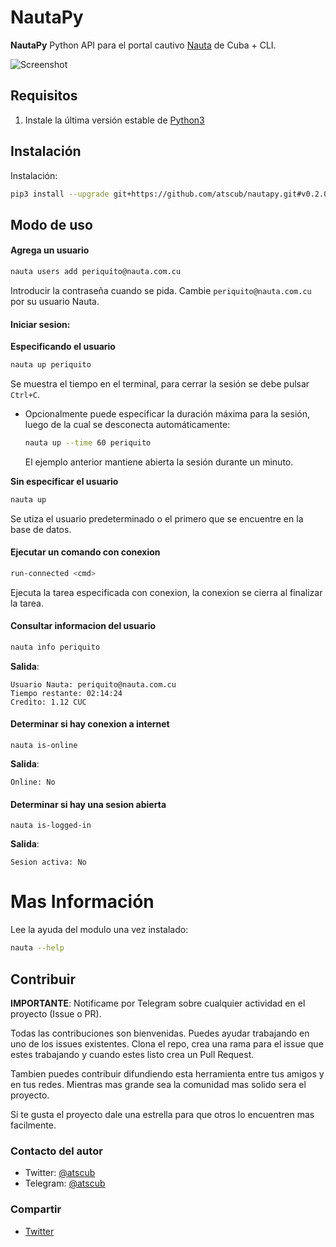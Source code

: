 # NautaPy

__NautaPy__ Python API para el portal cautivo [Nauta](https://secure.etecsa.net:8443/) de Cuba + CLI.

![Screenshot](../screenshots/screenshots/console-screenshot.png?raw=true)

## Requisitos

1. Instale la última versión estable de [Python3](https://www.python.org/downloads/)

## Instalación

Instalación:

```bash
pip3 install --upgrade git+https://github.com/atscub/nautapy.git#v0.2.0
```

## Modo de uso

#### Agrega un usuario

```bash
nauta users add periquito@nauta.com.cu
```

Introducir la contraseña cuando se pida. Cambie `periquito@nauta.com.cu` por 
su usuario Nauta.

#### Iniciar sesion:

__Especificando el usuario__

```bash
nauta up periquito
```

Se muestra el tiempo en el terminal, para cerrar la sesión se debe pulsar `Ctrl+C`.

* Opcionalmente puede especificar la duración máxima para la sesión, luego de la cual se desconecta automáticamente:
    
    ```bash
    nauta up --time 60 periquito
    ```
    
    El ejemplo anterior mantiene abierta la sesión durante un minuto.

__Sin especificar el usuario__

```bash
nauta up
```
Se utiza el usuario predeterminado o el primero que se encuentre en la base de datos.


#### Ejecutar un comando con conexion

```bash
run-connected <cmd>
```
Ejecuta la tarea especificada con conexion, la conexion se cierra al finalizar la tarea.


#### Consultar informacion del usuario

```bash
nauta info periquito
```

__Salida__:

```text
Usuario Nauta: periquito@nauta.com.cu
Tiempo restante: 02:14:24
Credito: 1.12 CUC
```

#### Determinar si hay conexion a internet

```text
nauta is-online
```

__Salida__:
```text
Online: No
```

#### Determinar si hay una sesion abierta

```text
nauta is-logged-in
```

__Salida__:
```text
Sesion activa: No
```
    
# Mas Información

Lee la ayuda del modulo una vez instalado:

```bash
nauta --help
```

## Contribuir
__IMPORTANTE__: Notificame por Telegram sobre cualquier actividad en el proyecto (Issue o PR).

Todas las contribuciones son bienvenidas. Puedes ayudar trabajando en uno de los issues existentes. 
Clona el repo, crea una rama para el issue que estes trabajando y cuando estes listo crea un Pull Request.

Tambien puedes contribuir difundiendo esta herramienta entre tus amigos y en tus redes. Mientras
mas grande sea la comunidad mas solido sera el proyecto. 

Si te gusta el proyecto dale una estrella para que otros lo encuentren mas facilmente.

### Contacto del autor 

- Twitter: [@atscub](https://twitter.com/atscub)
- Telegram: [@atscub](https://t.me/atscub)


### Compartir
- [Twitter](https://twitter.com/intent/tweet?url=https%3A%2F%2Fgithub.com%2Fatscub%2Fnautapy%2F&text=Python%20API%20para%20el%20portal%20cautivo%20Nauta%20de%20Cuba%20%2B%20CLI)
